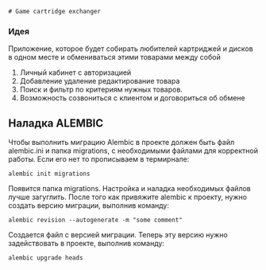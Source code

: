     # Game cartridge exchanger

### Идея

Приложение, которое будет собирать любителей картриджей и дисков в одном месте
и обмениваться этими товарами между собой
1. Личный кабинет с авторизацией
2. Добавление удаление редактирование товара
3. Поиск и фильтр по критериям нужных товаров.
4. Возможность созвониться с клиентом и договориться об обмене


## Наладка ALEMBIC

Чтобы выполнить миграцию Alembic в проекте должен быть файл
alembic.ini и папка migrations, с необходимыми файлами для корректной работы.
Если его нет то прописываем в термирнале:

```
alembic init migrations
```

Появится папка migrations. Настройка и наладка необходимых файлов лучше загуглить.
После того как привяжите alembic к проекту, нужно создать версию миграции,
выполнив команду:

```
alembic revision --autogenerate -m "some comment"
```

Создается файл с версией миграции. Теперь эту версию нужно задействовать в 
проекте, выполнив команду:

```
alembic upgrade heads
```